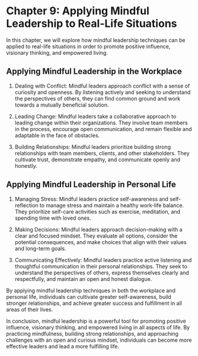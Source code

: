 Chapter 9: Applying Mindful Leadership to Real-Life Situations
==============================================================

In this chapter, we will explore how mindful leadership techniques can be applied to real-life situations in order to promote positive influence, visionary thinking, and empowered living.

Applying Mindful Leadership in the Workplace
--------------------------------------------

1. Dealing with Conflict: Mindful leaders approach conflict with a sense of curiosity and openness. By listening actively and seeking to understand the perspectives of others, they can find common ground and work towards a mutually beneficial solution.

2. Leading Change: Mindful leaders take a collaborative approach to leading change within their organizations. They involve team members in the process, encourage open communication, and remain flexible and adaptable in the face of obstacles.

3. Building Relationships: Mindful leaders prioritize building strong relationships with team members, clients, and other stakeholders. They cultivate trust, demonstrate empathy, and communicate openly and honestly.

Applying Mindful Leadership in Personal Life
--------------------------------------------

1. Managing Stress: Mindful leaders practice self-awareness and self-reflection to manage stress and maintain a healthy work-life balance. They prioritize self-care activities such as exercise, meditation, and spending time with loved ones.

2. Making Decisions: Mindful leaders approach decision-making with a clear and focused mindset. They evaluate all options, consider the potential consequences, and make choices that align with their values and long-term goals.

3. Communicating Effectively: Mindful leaders practice active listening and thoughtful communication in their personal relationships. They seek to understand the perspectives of others, express themselves clearly and respectfully, and maintain an open and honest dialogue.

By applying mindful leadership techniques in both the workplace and personal life, individuals can cultivate greater self-awareness, build stronger relationships, and achieve greater success and fulfillment in all areas of their lives.

In conclusion, mindful leadership is a powerful tool for promoting positive influence, visionary thinking, and empowered living in all aspects of life. By practicing mindfulness, building strong relationships, and approaching challenges with an open and curious mindset, individuals can become more effective leaders and lead a more fulfilling life.
